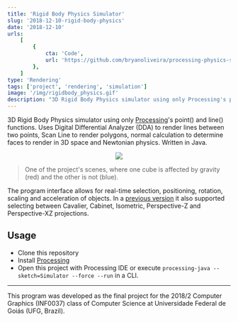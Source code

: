 ```yaml
---
title: 'Rigid Body Physics Simulator'
slug: '2018-12-10-rigid-body-physics'
date: '2018-12-10'
urls:
    [
        {
            cta: 'Code',
            url: 'https://github.com/bryanoliveira/processing-physics-simulator',
        },
    ]
type: 'Rendering'
tags: ['project', 'rendering', 'simulation']
image: '/img/rigidbody_physics.gif'
description: "3D Rigid Body Physics simulator using only Processing's point() and line functions. Uses Digital Differential Analyzer (DDA) to render lines between two points, Scan Line to render polygons, normal calculation to determine faces to render in 3D space and Newtonian physics. Written in Java."
---
```


3D Rigid Body Physics simulator using only [Processing](https://processing.org/)'s point() and line() functions. Uses Digital Differential Analyzer (DDA) to render lines between two points, Scan Line to render polygons, normal calculation to determine faces to render in 3D space and Newtonian physics. Written in Java.

<div align="center">
    <img class="text-img mw-100" src="https://raw.githubusercontent.com/bryanlincoln/cg-processing-simulator/master/Demo.gif"/>
</div>

> One of the project's scenes, where one cube is affected by gravity (red) and the other is not (blue).

The program interface allows for real-time selection, positioning, rotation, scaling and acceleration of objects. In a [previous version](https://github.com/bryanoliveira/processing-physics-simulator/blob/fc899000baecf513cc3da4b38ab104cd4de260f7/Simulator/Projections.pde) it also supported selecting between Cavalier, Cabinet, Isometric, Perspective-Z and Perspective-XZ projections.

## Usage

-   Clone this repository
-   Install [Processing](https://processing.org/download/)
-   Open this project with Processing IDE or execute `processing-java --sketch=Simulator --force --run` in a CLI.

---

This program was developed as the final project for the 2018/2 Computer Graphics (INF0037) class of Computer Science at Universidade Federal de Goiás (UFG, Brazil).
